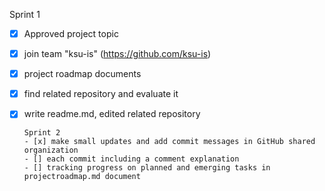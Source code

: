 Sprint 1

- [x] Approved project topic
- [x] join team "ksu-is" (https://github.com/ksu-is)
- [x] project roadmap documents
- [X] find related repository and evaluate it
- [X] write readme.md, edited related repository

      Sprint 2
      - [x] make small updates and add commit messages in GitHub shared organization
      - [] each commit including a comment explanation
      - [] tracking progress on planned and emerging tasks in projectroadmap.md document
